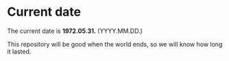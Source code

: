 # Current date

The current date is **1972.05.31.** (YYYY.MM.DD.)

This repository will be good when the world ends, so we will know how long it lasted.